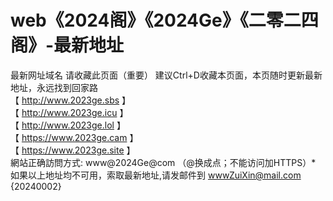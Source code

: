 # web《2024阁》《2024Ge》《二零二四阁》-最新地址
最新网址域名
请收藏此页面（重要） 建议Ctrl+D收藏本页面，本页随时更新最新地址，永远找到回家路
<br>
【 http://www.2023ge.sbs 】
<br>
【 http://www.2023ge.icu 】
<br>
【 http://www.2023ge.lol 】
<br>
【 https://www.2023ge.cam 】
<br>
【 https://www.2023ge.site 】
<br>
網站正确訪問方式: www@2024Ge@com （@换成点；不能访问加HTTPS）*
<br>
如果以上地址均不可用，索取最新地址,请发邮件到 wwwZuiXin@mail.com  
{20240002}
